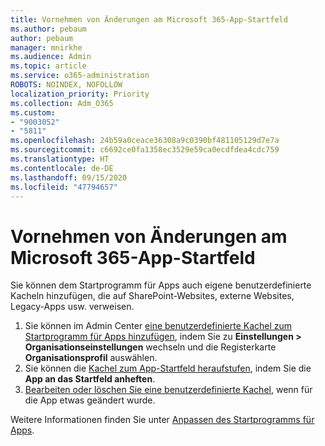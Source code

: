 ```yaml
---
title: Vornehmen von Änderungen am Microsoft 365-App-Startfeld
ms.author: pebaum
author: pebaum
manager: mnirkhe
ms.audience: Admin
ms.topic: article
ms.service: o365-administration
ROBOTS: NOINDEX, NOFOLLOW
localization_priority: Priority
ms.collection: Adm_O365
ms.custom:
- "9003052"
- "5811"
ms.openlocfilehash: 24b59a0ceace36308a9c0390bf481105129d7e7a
ms.sourcegitcommit: c6692ce0fa1358ec3529e59ca0ecdfdea4cdc759
ms.translationtype: HT
ms.contentlocale: de-DE
ms.lasthandoff: 09/15/2020
ms.locfileid: "47794657"
---
```

# <a name="make-changes-to-the-microsoft-365-app-launcher"></a>Vornehmen von Änderungen am Microsoft 365-App-Startfeld

Sie können dem Startprogramm für Apps auch eigene benutzerdefinierte Kacheln hinzufügen, die auf SharePoint-Websites, externe Websites, Legacy-Apps usw. verweisen.

1. Sie können im Admin Center [eine benutzerdefinierte Kachel zum Startprogramm für Apps hinzufügen](https://docs.microsoft.com/microsoft-365/admin/manage/customize-the-app-launcher), indem Sie zu **Einstellungen > Organisationseinstellungen** wechseln und die Registerkarte **Organisationsprofil** auswählen.
2. Sie können die [Kachel zum App-Startfeld heraufstufen](https://docs.microsoft.com/microsoft-365/admin/manage/customize-the-app-launcher#promote-the-tile-to-app-launcher), indem Sie die **App an das Startfeld anheften**.
3. [Bearbeiten oder löschen Sie eine benutzerdefinierte Kachel](https://docs.microsoft.com/microsoft-365/admin/manage/customize-the-app-launcher#edit-or-delete-a-custom-tile), wenn für die App etwas geändert wurde.

Weitere Informationen finden Sie unter [Anpassen des Startprogramms für Apps](https://docs.microsoft.com/microsoft-365/admin/manage/customize-the-app-launcher).

